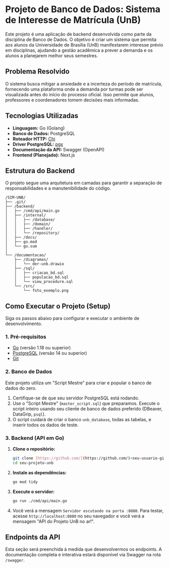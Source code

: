 # Projeto de Banco de Dados: Sistema de Interesse de Matrícula (UnB)

Este projeto é uma aplicação de backend desenvolvida como parte da disciplina de Banco de Dados. O objetivo é criar um sistema que permita aos alunos da Universidade de Brasília (UnB) manifestarem interesse prévio em disciplinas, ajudando a gestão acadêmica a prever a demanda e os alunos a planejarem melhor seus semestres.

## Problema Resolvido

O sistema busca mitigar a ansiedade e a incerteza do período de matrícula, fornecendo uma plataforma onde a demanda por turmas pode ser visualizada antes do início do processo oficial. Isso permite que alunos, professores e coordenadores tomem decisões mais informadas.

## Tecnologias Utilizadas

* **Linguagem:** Go (Golang)
* **Banco de Dados:** PostgreSQL
* **Roteador HTTP:** [Chi](https://github.com/go-chi/chi)
* **Driver PostgreSQL:** [pgx](https://github.com/jackc/pgx)
* **Documentação da API:** Swagger (OpenAPI)
* **Frontend (Planejado):** Next.js

## Estrutura do Backend

O projeto segue uma arquitetura em camadas para garantir a separação de responsabilidades e a manutenibilidade do código.

```
/SIM-UNB/                
├── .git/
├── /backend/                
│   ├── /cmd/api/main.go
│   ├── /internal/
│   │   ├── /database/
│   │   ├── /domain/
│   │   ├── /handler/
│   │   └── /repository/
│   ├── /docs/
│   ├── go.mod
│   └── go.sum
│
└── /documentacao/           
    ├── /diagramas/
    │   └── der-unb.drawio
    ├── /sql/
    │   ├── criacao_bd.sql
    │   ├── populacao_bd.sql
    │   └── view_procedure.sql
    └── /src/
        └── foto_exemplo.png
```

## Como Executar o Projeto (Setup)

Siga os passos abaixo para configurar e executar o ambiente de desenvolvimento.

### 1. Pré-requisitos

* [Go](https://go.dev/doc/install) (versão 1.18 ou superior)
* [PostgreSQL](https://www.postgresql.org/download/) (versão 14 ou superior)
* [Git](https://git-scm.com/downloads)

### 2. Banco de Dados

Este projeto utiliza um "Script Mestre" para criar e popular o banco de dados do zero.

1.  Certifique-se de que seu servidor PostgreSQL está rodando.
2.  Use o "Script Mestre" (`master_script.sql`) que preparamos. Execute o script inteiro usando seu cliente de banco de dados preferido (DBeaver, DataGrip, `psql`).
3.  O script cuidará de criar o banco `unb_database`, todas as tabelas, e inserir todos os dados de teste.

### 3. Backend (API em Go)

1.  **Clone o repositório:**
    ```bash
    git clone [https://github.com/](https://github.com/)<seu-usuario-github>/seu-projeto-unb.git
    cd seu-projeto-unb
    ```

2.  **Instale as dependências:**
    ```bash
    go mod tidy
    ```

3.  **Execute o servidor:**
    ```bash
    go run ./cmd/api/main.go
    ```

4.  Você verá a mensagem `Servidor escutando na porta :8080`. Para testar, acesse `http://localhost:8080` no seu navegador e você verá a mensagem "API do Projeto UnB no ar!".

## Endpoints da API

Esta seção será preenchida à medida que desenvolvermos os endpoints. A documentação completa e interativa estará disponível via Swagger na rota `/swagger`.